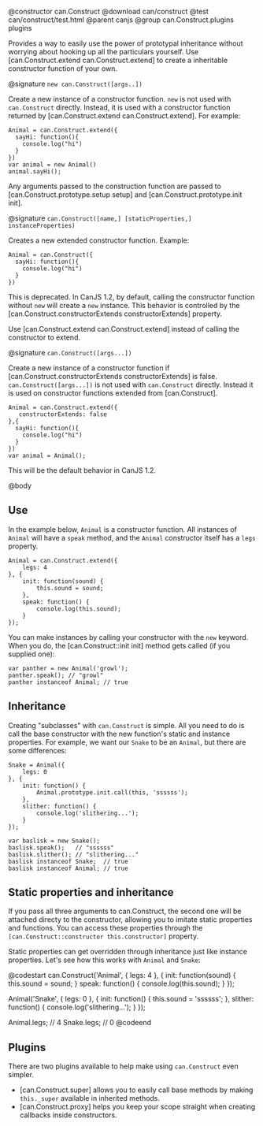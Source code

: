 @constructor can.Construct
@download can/construct
@test can/construct/test.html
@parent canjs
@group can.Construct.plugins plugins

Provides a way to easily use the power of prototypal inheritance 
without worrying about hooking up all the particulars yourself. Use
[can.Construct.extend can.Construct.extend] to create a inheritable
constructor function of your own.


@signature `new can.Construct([args..])`

Create a new instance of a constructor function. `new` is not
used with `can.Construct` directly. Instead, it is used with a constructor 
function returned by [can.Construct.extend can.Construct.extend]. For
example:

    Animal = can.Construct.extend({
      sayHi: function(){
        console.log("hi")
      }
    })
    var animal = new Animal()
    animal.sayHi();
    
Any arguments passed to the construction function are passed 
to [can.Construct.prototype.setup setup] and [can.Construct.prototype.init init].

@signature `can.Construct([name,] [staticProperties,] instanceProperties)`

Creates a new extended constructor function. Example:

    Animal = can.Construct({
      sayHi: function(){
        console.log("hi")
      }
    })
    
This is deprecated. In CanJS 1.2, by default, calling the constructor function
without `new` will create a `new` instance.  This behavior is controlled
by the [can.Construct.constructorExtends constructorExtends] property.

Use [can.Construct.extend can.Construct.extend] 
instead of calling the constructor to extend.

@signature `can.Construct([args...])`

Create a new instance of a constructor function if
[can.Construct.constructorExtends constructorExtends] is 
false. `can.Construct([args...])` is not used with `can.Construct`
directly. Instead it is used on constructor functions
extended from [can.Construct].

    Animal = can.Construct.extend({
       constructorExtends: false
    },{
      sayHi: function(){
        console.log("hi")
      }
    })
    var animal = Animal();


This will be the default behavior in CanJS 1.2.



@body


## Use

In the example below, `Animal` is a constructor function. All instances of `Animal` will have a `speak`
method, and the `Animal` constructor itself has a `legs` property.


    Animal = can.Construct.extend({
        legs: 4
    }, {
        init: function(sound) {
            this.sound = sound;
        },
        speak: function() {
            console.log(this.sound);
        }
    });


You can make instances by calling your constructor with the `new` keyword. When you do, the [can.Construct::init init]
method gets called (if you supplied one):

    var panther = new Animal('growl');
    panther.speak(); // "growl"
    panther instanceof Animal; // true


## Inheritance

Creating "subclasses" with `can.Construct` is simple. All you need to do is call the base constructor
with the new function's static and instance properties. For example, we want our `Snake` to
be an `Animal`, but there are some differences:


    Snake = Animal({
        legs: 0
    }, {
        init: function() {
            Animal.prototype.init.call(this, 'ssssss');
        },
        slither: function() {
            console.log('slithering...');
        }
    });
    
    var baslisk = new Snake();
    baslisk.speak();   // "ssssss"
    baslisk.slither(); // "slithering..."
    baslisk instanceof Snake;  // true
    baslisk instanceof Animal; // true


## Static properties and inheritance

If you pass all three arguments to can.Construct, the second one will be attached directy to the
constructor, allowing you to imitate static properties and functions. You can access these
properties through the `[can.Construct::constructor this.constructor]` property.

Static properties can get overridden through inheritance just like instance properties. Let's see
how this works with `Animal` and `Snake`:

@codestart
can.Construct('Animal', {
    legs: 4
}, {
    init: function(sound) {
        this.sound = sound;
    }
    speak: function() {
        console.log(this.sound);
    }
});

Animal('Snake', {
    legs: 0
}, {
    init: function() {
        this.sound = 'ssssss';
    },
    slither: function() {
        console.log('slithering...');
    }
});

Animal.legs; // 4
Snake.legs; // 0
@codeend

## Plugins

There are two plugins available to help make using `can.Construct` even simpler.
* [can.Construct.super] allows you to easily call base methods by making `this._super` available in inherited methods.
* [can.Construct.proxy] helps you keep your scope straight when creating callbacks inside constructors.